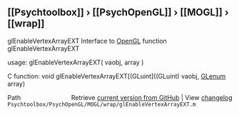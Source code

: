 ## [[Psychtoolbox]] &#8250; [[PsychOpenGL]] &#8250; [[MOGL]] &#8250; [[wrap]]

glEnableVertexArrayEXT  Interface to [OpenGL](OpenGL) function glEnableVertexArrayEXT  
  
usage:  glEnableVertexArrayEXT( vaobj, array )  
  
C function:  void glEnableVertexArrayEXT[(GLuint]((GLuint) vaobj, [GLenum](GLenum) array)  




<div class="code_header" style="text-align:right;">
  <span style="float:left;">Path&nbsp;&nbsp;</span> <span class="counter">Retrieve <a href=
  "https://raw.github.com/Psychtoolbox-3/Psychtoolbox-3/beta/Psychtoolbox/PsychOpenGL/MOGL/wrap/glEnableVertexArrayEXT.m">current version from GitHub</a> | View <a href=
  "https://github.com/Psychtoolbox-3/Psychtoolbox-3/commits/beta/Psychtoolbox/PsychOpenGL/MOGL/wrap/glEnableVertexArrayEXT.m">changelog</a></span>
</div>
<div class="code">
  <code>Psychtoolbox/PsychOpenGL/MOGL/wrap/glEnableVertexArrayEXT.m</code>
</div>

